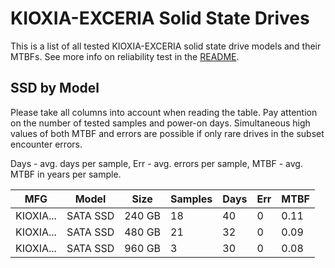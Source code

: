 KIOXIA-EXCERIA Solid State Drives
=================================

This is a list of all tested KIOXIA-EXCERIA solid state drive models and their MTBFs. See
more info on reliability test in the [README](https://github.com/linuxhw/SMART).

SSD by Model
------------

Please take all columns into account when reading the table. Pay attention on the
number of tested samples and power-on days. Simultaneous high values of both MTBF
and errors are possible if only rare drives in the subset encounter errors.

Days - avg. days per sample,
Err  - avg. errors per sample,
MTBF - avg. MTBF in years per sample.

| MFG       | Model              | Size   | Samples | Days  | Err   | MTBF |
|-----------|--------------------|--------|---------|-------|-------|------|
| KIOXIA... | SATA SSD           | 240 GB | 18      | 40    | 0     | 0.11   |
| KIOXIA... | SATA SSD           | 480 GB | 21      | 32    | 0     | 0.09   |
| KIOXIA... | SATA SSD           | 960 GB | 3       | 30    | 0     | 0.08   |
